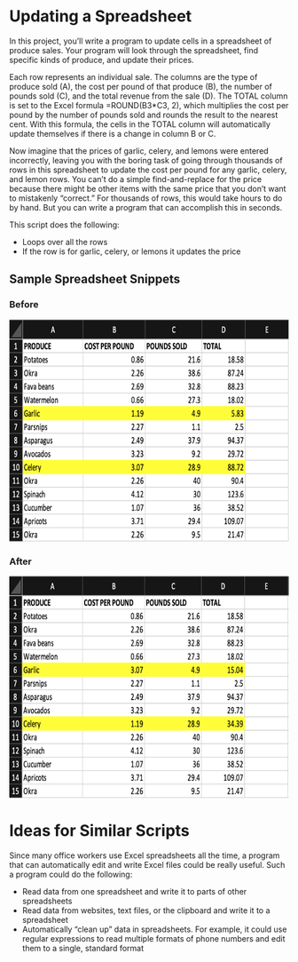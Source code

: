 # Updating a Spreadsheet

In this project, you’ll write a program to update cells in a spreadsheet of produce sales. Your program will look through the spreadsheet, find specific kinds of produce, and update their prices.

Each row represents an individual sale. The columns are the type of produce sold (A), the cost per pound of that produce (B), the number of pounds sold (C), and the total revenue from the sale (D). The TOTAL column is set to the Excel formula =ROUND(B3*C3, 2), which multiplies the cost per pound by the number of pounds sold and rounds the result to the nearest cent. With this formula, the cells in the TOTAL column will automatically update themselves if there is a change in column B or C.

Now imagine that the prices of garlic, celery, and lemons were entered incorrectly, leaving you with the boring task of going through thousands of rows in this spreadsheet to update the cost per pound for any garlic, celery, and lemon rows. You can’t do a simple find-and-replace for the price because there might be other items with the same price that you don’t want to mistakenly “correct.” For thousands of rows, this would take hours to do by hand. But you can write a program that can accomplish this in seconds.

This script does the following:
- Loops over all the rows
- If the row is for garlic, celery, or lemons it updates the price

## Sample Spreadsheet Snippets

### Before
<p align=center>
  <img src=./images/before.png alt=before update height=400>
</p>

### After
<p align=center>
  <img src=./images/after.png alt=after update height=400>
</p>

# Ideas for Similar Scripts

Since many office workers use Excel spreadsheets all the time, a program that can automatically edit and write Excel files could be really useful. Such a program could do the following:

- Read data from one spreadsheet and write it to parts of other spreadsheets
- Read data from websites, text files, or the clipboard and write it to a spreadsheet
- Automatically “clean up” data in spreadsheets. For example, it could use regular expressions to read multiple formats of phone numbers and edit them to a single, standard format
